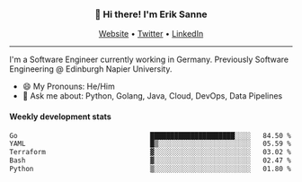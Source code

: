 <h3 align="center">👋 Hi there! I'm Erik Sanne</h3>
<p align="center">
  <a href="https://eriksanne.com">Website</a> •
  <a href="https://twitter.com/ErikKonradSanne">Twitter</a> •
  <a href="https://www.linkedin.com/in/eriksanne/">LinkedIn</a>
</p>

---
I'm a Software Engineer currently working in Germany. Previously Software Engineering @ Edinburgh Napier University.

- 😄 My Pronouns: He/Him
- 💬 Ask me about: Python, Golang, Java, Cloud, DevOps, Data Pipelines

<h4>Weekly development stats</h4>
<!--START_SECTION:waka-->

```txt
Go                                 █████████████████████░░░░   84.50 %
YAML                               █▒░░░░░░░░░░░░░░░░░░░░░░░   05.59 %
Terraform                          ▓░░░░░░░░░░░░░░░░░░░░░░░░   03.02 %
Bash                               ▓░░░░░░░░░░░░░░░░░░░░░░░░   02.47 %
Python                             ▒░░░░░░░░░░░░░░░░░░░░░░░░   01.80 %
```

<!--END_SECTION:waka-->
